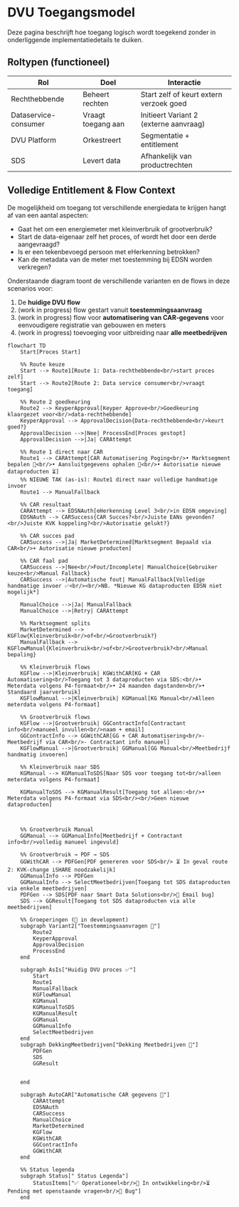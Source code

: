 # DVU Toegangsmodel
Deze pagina beschrijft hoe toegang logisch wordt toegekend zonder in onderliggende implementatiedetails te duiken.

## Roltypen (functioneel)
| Rol | Doel | Interactie |
|-----|------|------------|
| Rechthebbende | Beheert rechten | Start zelf of keurt extern verzoek goed |
| Dataservice-consumer | Vraagt toegang aan | Initieert Variant 2 (externe aanvraag) |
| DVU Platform | Orkestreert | Segmentatie + entitlement |
| SDS | Levert data | Afhankelijk van productrechten |

## Volledige Entitlement & Flow Context
De mogelijkheid om toegang tot verschillende energiedata te krijgen hangt af van een aantal aspecten: 
- Gaat het om een energiemeter met kleinverbruik of grootverbruik? 
- Start de data-eigenaar zelf het proces, of wordt het door een derde aangevraagd? 
- Is er een tekenbevoegd persoon met eHerkenning betrokken?
- Kan de metadata van de meter met toestemming bij EDSN worden verkregen?

Onderstaande diagram toont de verschillende varianten en de flows in deze scenarios voor:
1. De **huidige DVU flow**
2. (work in progress) flow gestart vanuit **toestemmingsaanvraag**
3. (work in progress) flow voor **automatisering van CAR-gegevens** voor eenvoudigere registratie van gebouwen en meters
4. (work in progress) toevoeging voor uitbreiding naar **alle meetbedrijven**

```mermaid
flowchart TD
    Start[Proces Start]
    
    %% Route keuze
    Start --> Route1[Route 1: Data-rechthebbende<br/>start proces zelf]
    Start --> Route2[Route 2: Data service consumer<br/>vraagt toegang]

    %% Route 2 goedkeuring
    Route2 --> KeyperApproval[Keyper Approve<br/>Goedkeuring klaargezet voor<br/>data-rechthebbende]
    KeyperApproval --> ApprovalDecision{Data-rechthebbende<br/>keurt goed?}
    ApprovalDecision -->|Nee| ProcessEnd[Proces gestopt]
    ApprovalDecision -->|Ja| CARAttempt
    
    %% Route 1 direct naar CAR
    Route1 --> CARAttempt[CAR Automatisering Poging<br/>• Marktsegment bepalen 🚧<br/>• Aansluitgegevens ophalen 🚧<br/>• Autorisatie nieuwe dataproducten ⏳]
    %% NIEUWE TAK (as-is): Route1 direct naar volledige handmatige invoer
    Route1 --> ManualFallback

    %% CAR resultaat
    CARAttempt --> EDSNAuth[eHerkenning Level 3<br/>in EDSN omgeving]
    EDSNAuth --> CARSuccess{CAR Succes?<br/>Juiste EANs gevonden?<br/>Juiste KVK koppeling?<br/>Autorisatie gelukt?}
    
    %% CAR succes pad
    CARSuccess -->|Ja| MarketDetermined[Marktsegment Bepaald via CAR<br/>+ Autorisatie nieuwe producten]
    
    %% CAR faal pad
    CARSuccess -->|Nee<br/>Fout/Incomplete| ManualChoice{Gebruiker keuze<br/>Manual Fallback}
    CARSuccess -->|Automatische fout| ManualFallback[Volledige handmatige invoer ✅<br/><br/>NB. *Nieuwe KG dataproducten EDSN niet mogelijk*]
    
    ManualChoice -->|Ja| ManualFallback
    ManualChoice -->|Retry| CARAttempt
    
    %% Marktsegment splits
    MarketDetermined --> KGFlow{Kleinverbruik<br/>of<br/>Grootverbruik?}
    ManualFallback --> KGFlowManual{Kleinverbruik<br/>of<br/>Grootverbruik?<br/>Manual bepaling}
    
    %% Kleinverbruik flows
    KGFlow -->|Kleinverbruik| KGWithCAR[KG + CAR Automatisering<br/>Toegang tot 3 dataproducten via SDS:<br/>• Meterdata volgens P4-formaat<br/>• 24 maanden dagstanden<br/>• Standaard jaarverbruik]
    KGFlowManual -->|Kleinverbruik| KGManual[KG Manual<br/>Alleen meterdata volgens P4-formaat]
    
    %% Grootverbruik flows  
    KGFlow -->|Grootverbruik| GGContractInfo[Contractant info<br/>manueel invullen<br/>naam + email]
    GGContractInfo --> GGWithCAR[GG + CAR Automatisering<br/>- Meetbedrijf via CAR<br/>- Contractant info manueel]
    KGFlowManual -->|Grootverbruik| GGManual[GG Manual<br/>Meetbedrijf handmatig invoeren]
    
    %% Kleinverbruik naar SDS
    KGManual --> KGManualToSDS[Naar SDS voor toegang tot<br/>alleen meterdata volgens P4-formaat]
    
    KGManualToSDS --> KGManualResult[Toegang tot alleen:<br/>• Meterdata volgens P4-formaat via SDS<br/><br/>Geen nieuwe dataproducten]
    
    
    
    %% Grootverbruik Manual
    GGManual --> GGManualInfo[Meetbedrijf + Contractant info<br/>volledig manueel ingevuld]
    
    %% Grootverbruik → PDF → SDS
    GGWithCAR --> PDFGen[PDF genereren voor SDS<br/> ⏳ In geval route 2: KVK-change iSHARE noodzakelijk]
    GGManualInfo --> PDFGen
    GGManualInfo --> SelectMeetbedrijven[Toegang tot SDS dataproducten via enkele meetbedrijven]
    PDFGen --> SDS[PDF naar Smart Data Solutions<br/>🐛 Email bug]
    SDS --> GGResult[Toegang tot SDS dataproducten via alle meetbedrijven]

    %% Groeperingen (🚧 in development)
    subgraph Variant2["Toestemmingsaanvragen 🚧"]
        Route2
        KeyperApproval
        ApprovalDecision
        ProcessEnd
    end

    subgraph AsIs["Huidig DVU proces ✅"]
        Start
        Route1
        ManualFallback
        KGFlowManual
        KGManual
        KGManualToSDS
        KGManualResult
        GGManual
        GGManualInfo
        SelectMeetbedrijven
    end
    subgraph DekkingMeetbedrijven["Dekking Meetbedrijven 🚧"]
        PDFGen
        SDS
        GGResult
        
        
    end

    subgraph AutoCAR["Automatische CAR gegevens 🚧"]
        CARAttempt
        EDSNAuth
        CARSuccess
        ManualChoice
        MarketDetermined
        KGFlow
        KGWithCAR
        GGContractInfo
        GGWithCAR
    end
    
    %% Status legenda
    subgraph Status[" Status Legenda"]
        StatusItems["✅ Operationeel<br/>🚧 In ontwikkeling<br/>⏳ Pending met openstaande vragen<br/>🐛 Bug"]
    end
  
    
```